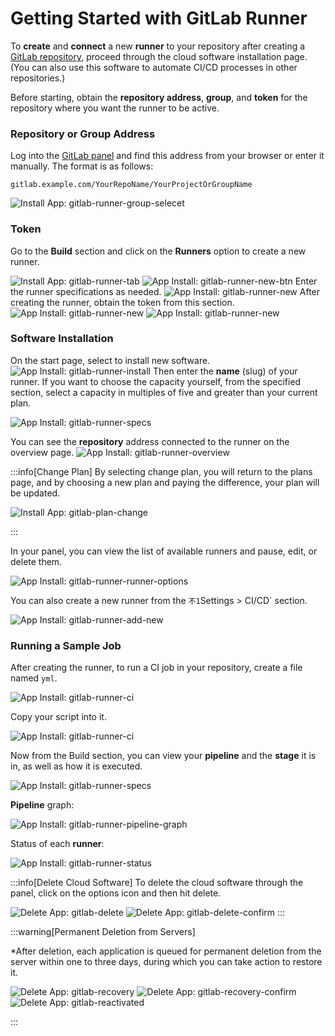 # Getting Started with GitLab Runner

To **create** and **connect** a new **runner** to your repository after creating a [GitLab repository](../../gitlab/getting-started), proceed through the cloud software installation page. (You can also use this software to automate CI/CD processes in other repositories.)

Before starting, obtain the **repository address**, **group**, and **token** for the repository where you want the runner to be active.

### Repository or Group Address

Log into the [GitLab panel](../../gitlab/getting-started) and find this address from your browser or enter it manually. The format is as follows:

`gitlab.example.com/YourRepoName/YourProjectOrGroupName`

![Install App: gitlab-runner-group-selecet](../img/gitlab-runner-group-select.png)

### Token

Go to the **Build** section and click on the **Runners** option to create a new runner.

![Install App: gitlab-runner-tab](../img/gitlab-runner-tab.png)
![App Install: gitlab-runner-new-btn](../img/gitlab-runner-new-btn.png)
Enter the runner specifications as needed.
![App Install: gitlab-runner-new](../img/gitlab-runner-new-runner.png)
After creating the runner, obtain the token from this section.
![App Install: gitlab-runner-new](../img/gitlab-runner-new-runner1.png)
![App Install: gitlab-runner-new](../img/gitlab-runner-new-runner2.png)

### Software Installation

On the start page, select to install new software.
![App Install: gitlab-runner-install](../img/gitlab-runner-install.png)
Then enter the **name** (slug) of your runner.
If you want to choose the capacity yourself, from the specified section, select a capacity in multiples of five and greater than your current plan.

![App Install: gitlab-runner-specs](../img/gitlab-runner-spec.png)

You can see the **repository** address connected to the runner on the overview page.
![App Install: gitlab-runner-overview](../img/gitlab-runner-overview.png)

:::info[Change Plan]
By selecting change plan, you will return to the plans page, and by choosing a new plan and paying the difference, your plan will be updated.

![Install App: gitlab-plan-change](../img/gitlab-plan-change.png)

:::

In your panel, you can view the list of available runners and pause, edit, or delete them.

![App Install: gitlab-runner-runner-options](../img/gitlab-runner-runner-options.png)

You can also create a new runner from the `不1`Settings > CI/CD` section.

![App Install: gitlab-runner-add-new](../img/gitlab-runner-add-new.png)

### Running a Sample Job

After creating the runner, to run a CI job in your repository, create a file named `yml`.

![App Install: gitlab-runner-ci](../img/gitlab-runner-newci.png)

Copy your script into it.

![App Install: gitlab-runner-ci](../img/gitlab-runner-newci-sample.png)

Now from the Build section, you can view your **pipeline** and the **stage** it is in, as well as how it is executed.

![App Install: gitlab-runner-specs](../img/gitlab-runner-pipeline.png)

**Pipeline** graph:

![App Install: gitlab-runner-pipeline-graph](../img/gitlab-runner-pipeline-graph.png)

Status of each **runner**:

![App Install: gitlab-runner-status](../img/gitlab-runner-stages.png)

:::info[Delete Cloud Software]
To delete the cloud software through the panel, click on the options icon and then hit delete.

![Delete App: gitlab-delete](../img/gitlab-delete.png)
![Delete App: gitlab-delete-confirm](../img/gitlab-delete-confirm.png)
:::

:::warning[Permanent Deletion from Servers]

\*After deletion, each application is queued for permanent deletion from the server within one to three days, during which you can take action to restore it.

![Delete App: gitlab-recovery](../img/gitlab-recovery.png)
![Delete App: gitlab-recovery-confirm](../img/gitlab-recovery-confirm.png)
![Delete App: gitlab-reactivated](../img/gitlab-reactivated.png)

:::
